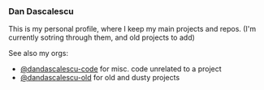 ### Dan Dascalescu

This is my personal profile, where I keep my main projects and repos. (I'm currently sotring through them, and old projects to add)  
  
See also my orgs:
 - [@dandascalescu-code](https://github.com/dandascalescu-code) for misc. code unrelated to a project
 - [@dandascalescu-old](https://github.com/dandascalescu-old)  for old and dusty projects

